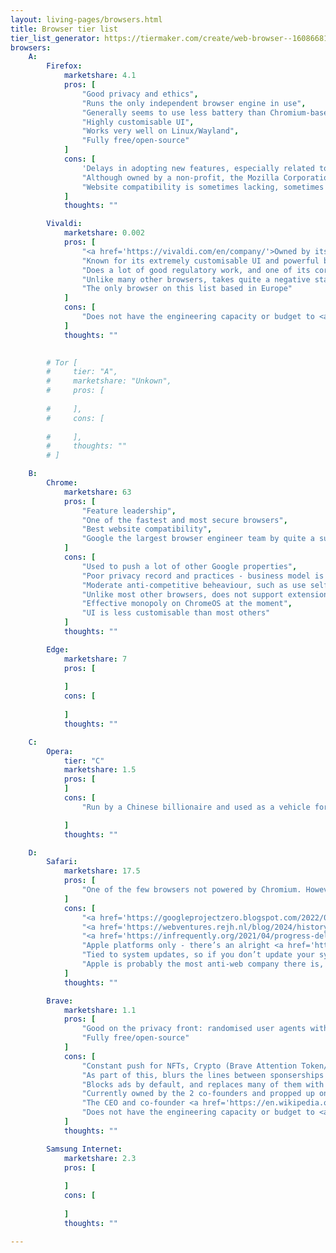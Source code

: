 ```yaml
---
layout: living-pages/browsers.html
title: Browser tier list
tier_list_generator: https://tiermaker.com/create/web-browser--16086681
browsers:
    A:
        Firefox:
            marketshare: 4.1
            pros: [
                "Good privacy and ethics",
                "Runs the only independent browser engine in use",
                "Generally seems to use less battery than Chromium-based browsers",
                "Highly customisable UI",
                "Works very well on Linux/Wayland",
                "Fully free/open-source"
            ]
            cons: [
                'Delays in adopting new features, especially related to PWAs/hardware access, and not enough money to fund development',
                "Although owned by a non-profit, the Mozilla Corporation still acts like a company, laying off employees for no particular reason, and making some quite questionable decisions over the past decade",
                "Website compatibility is sometimes lacking, sometimes due to websites (due to engine's small market share), sometimes due Firefox's delay in adding features."
            ]
            thoughts: ""

        Vivaldi:
            marketshare: 0.002
            pros: [
                "<a href='https://vivaldi.com/en/company/'>Owned by its employees</a>, who are in my experience lovely people (all the way up to the CEO). It does not accept exernal funding, does not chase rapid growth, and of all the browsers in this list has the most transparents and sustainable business mode.",
                "Known for its extremely customisable UI and powerful built-in tools, has inspired many other browsers in this regard",
                "Does a lot of good regulatory work, and one of its core missions is to help promote a free and open web, free from the control of gatekeepers",
                "Unlike many other browsers, takes quite a negative stance against gen AI, and does not try to force it into everything",
                "The only browser on this list based in Europe"
            ]
            cons: [
                "Does not have the engineering capacity or budget to <a href='https://chrome-commit-tracker.arthursonzogni.com/organizations/commits?repositories=chromium&organizations=Brave,Vivaldi&grouping=yearly&colors=organizations&kind=author&metric=commit&chart=bar&dates=2000-01-01,2025-04-02'>work much on its browser engine</a>",
            ]
            thoughts: ""

        
        # Tor [
        #     tier: "A",
        #     marketshare: "Unkown",
        #     pros: [
                
        #     ],
        #     cons: [
                
        #     ],
        #     thoughts: ""
        # ]

    B:
        Chrome: 
            marketshare: 63
            pros: [
                "Feature leadership",
                "One of the fastest and most secure browsers",
                "Best website compatibility",
                "Google the largest browser engineer team by quite a substantial margin, and does most of the work than goes into Chromium. As such they tend to have the fastest security and critial issue response teams"
            ]
            cons: [
                "Used to push a lot of other Google properties",
                "Poor privacy record and practices - business model is collecting and selling user data. See backtracking on phasing out 3p cookies recently.",
                "Moderate anti-competitive beheaviour, such as use self-preferencing from Google's websites (eg pre-installed Meet/Drive extensions), not providing WebAPKs for other Android browsers, forced/default-use in some Google native mobile apps",
                "Unlike most other browsers, does not support extensions on Android (presumably due to ad-blockers)",
                "Effective monopoly on ChromeOS at the moment",
                "UI is less customisable than most others"
            ]
            thoughts: ""

        Edge:
            marketshare: 7
            pros: [
                
            ]
            cons: [
                
            ]
            thoughts: ""

    C:
        Opera:
            tier: "C"
            marketshare: 1.5
            pros: [
            ]
            cons: [
                "Run by a Chinese billionaire and used as a vehicle for pushing their ad network, gaming business, news app, Fintech microlending etc",

            ]
            thoughts: ""

    D:
        Safari:
            marketshare: 17.5
            pros: [
                "One of the few browsers not powered by Chromium. However, this is because Google forked Webkit to create Chromium due to Apple's slow processes and prioritisation, and it's been largely left behind since then, with little to offer vs the other 2 browser engines while being less open and less cross-platform"
            ]
            cons: [
                "<a href='https://googleprojectzero.blogspot.com/2022/02/a-walk-through-project-zero-metrics.html#browsers'>Poor security record</a> and practices",
                "<a href='https://webventures.rejh.nl/blog/2024/history-of-safari-show-stoppers/'>Broken features and bugs</a>",
                "<a href='https://infrequently.org/2021/04/progress-delayed/'>Very late</a> (<a href='2https://wpt.fyi/results/'>or yet to</a>) support many things",
                "Apple platforms only - there’s an alright <a href='https://webkitgtk.org/'>community-maintained Linux port</a> but next to nothing for Windows and Android",
                "Tied to system updates, so if you don’t update your system or your device is no longer supported, Safari stops getting updated as well",
                "Apple is probably the most anti-web company there is, doing everything they can to hold it back (eg supressing iOS PWAs, notifications) and force people into their walled garden. A total ban on all other browser engines on iOS and their repeated malicious compliance with laws and court rulings does little to help this image"
            ]
            thoughts: ""

        Brave:
            marketshare: 1.1
            pros: [
                "Good on the privacy front: randomised user agents with minimal information leak makes it one of the most private browsers",
                "Fully free/open-source"
            ]
            cons: [
                "Constant push for NFTs, Crypto (Brave Attention Token/Wallet) and Web3",
                "As part of this, blurs the lines between sponserships and browser features, UI feels like an <a href='https://en.wikipedia.org/wiki/Brave_(web_browser)'>advert</a>",
                "Blocks ads by default, and replaces many of them with its own ad network, which pays creators much less while taking control away from them and forcing them to use Brave's cryptocurrency",
                "Currently owned by the 2 co-founders and propped up on venture-capital, although not much transparency around this",
                "The CEO and co-founder <a href='https://en.wikipedia.org/wiki/Brendan_Eich'>Brendan Eich</a> resigned from Mozilla due to opposing same-sex marriage, and more recently was in the spotlight for spreading Covid misinformation",
                "Does not have the engineering capacity or budget to <a href='https://chrome-commit-tracker.arthursonzogni.com/organizations/commits?repositories=chromium&organizations=Brave,Vivaldi&grouping=yearly&colors=organizations&kind=author&metric=commit&chart=bar&dates=2000-01-01,2025-04-02'>work much on its browser engine</a>",
            ]
            thoughts: ""

        Samsung Internet:
            marketshare: 2.3
            pros: [
                
            ]
            cons: [
                
            ]
            thoughts: ""

---
```

